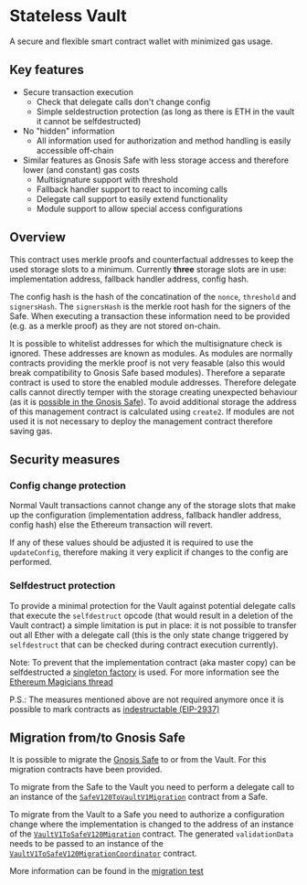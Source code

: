 # Stateless Vault

A secure and flexible smart contract wallet with minimized gas usage.

## Key features

- Secure transaction execution 
  - Check that delegate calls don't change config
  - Simple seldestruction protection (as long as there is ETH in the vault it cannot be selfdestructed)
- No "hidden" information
  - All information used for authorization and method handling is easily accessible off-chain
- Similar features as Gnosis Safe with less storage access and therefore lower (and constant) gas costs
  - Multisignature support with threshold
  - Fallback handler support to react to incoming calls
  - Delegate call support to easily extend functionality
  - Module support to allow special access configurations

## Overview

This contract uses merkle proofs and counterfactual addresses to keep the used storage slots to a minimum. Currently **three** storage slots are in use: implementation address, fallback handler address, config hash.

The config hash is the hash of the concatination of the `nonce`, `threshold` and `signersHash`. The `signersHash` is the merkle root hash for the signers of the Safe. When executing a transaction these information need to be provided (e.g. as a merkle proof) as they are not stored on-chain.

It is possible to whitelist addresses for which the multisignature check is ignored. These addresses are known as modules. As modules are normally contracts providing the merkle proof is not very feasable (also this would break compatibility to Gnosis Safe based modules). Therefore a separate contract is used to store the enabled module addresses. Therefore delegate calls cannot directly temper with the storage creating unexpected behaviour (as it is [possible in the Gnosis Safe](https://github.com/gnosis/safe-contracts/issues/198)). To avoid additional storage the address of this management contract is calculated using `create2`. If modules are not used it is not necessary to deploy the management contract therefore saving gas.

## Security measures

### Config change protection

Normal Vault transactions cannot change any of the storage slots that make up the configuration (implementation address, fallback handler address, config hash) else the Ethereum transaction will revert. 

If any of these values should be adjusted it is required to use the `updateConfig`, therefore making it very explicit if changes to the config are performed.

### Selfdestruct protection

To provide a minimal protection for the Vault against potential delegate calls that execute the `selfdestruct` opcode (that would result in a deletion of the Vault contract) a simple limitation is put in place: it is not possible to transfer out all Ether with a delegate call (this is the only state change triggered by `selfdestruct` that can be checked during contract execution currently).

Note: To prevent that the implementation contract (aka master copy) can be selfdestructed a [singleton factory](https://github.com/gnosis/singleton-deployer) is used. For more information see the [Ethereum Magicians thread](https://ethereum-magicians.org/t/erc-2470-singleton-factory/3933)

P.S.: The measures mentioned above are not required anymore once it is possible to mark contracts as [indestructable (EIP-2937)](https://github.com/ethereum/EIPs/blob/master/EIPS/eip-2937.md)

## Migration from/to Gnosis Safe

It is possible to migrate the [Gnosis Safe](https://github.com/gnosis/safe-contracts) to or from the Vault. For this migration contracts have been provided. 

To migrate from the Safe to the Vault you need to perform a delegate call to an instance of the [`SafeV120ToVaultV1Migration`](./contracts/migration/SafeToVault.sol) contract from a Safe.

To migrate from the Vault to a Safe you need to authorize a configuration change where the implementation is changed to the address of an instance of the [`VaultV1ToSafeV120Migration`](./contracts/migration/VaultToSafe.sol) contract. The generated `validationData` needs to be passed to an instance of the [`VaultV1ToSafeV120MigrationCoordinator`](./contracts/migration/VaultToSafe.sol) contract. 

More information can be found in the [migration test](./test/migration.js)
